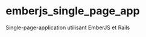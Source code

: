 emberjs_single_page_app
=======================

Single-page-application utilisant EmberJS et Rails
